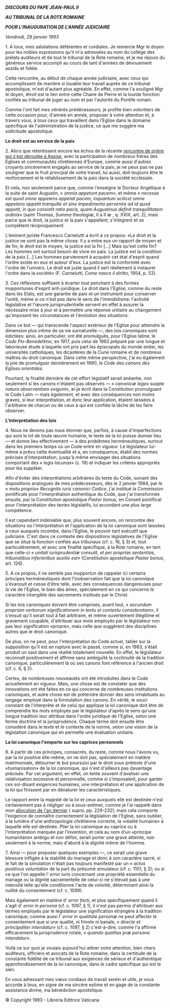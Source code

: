 ***DISCOURS DU PAPE JEAN-PAUL II***

***AU TRIBUNAL DE LA ROTE ROMAINE***

***POUR L'INAUGURATION DE L'ANNÉE JUDICIAIRE***

*Vendredi, 29 janvier 1993*

1\. A tous, mes salutations déférentes et cordiales. Je remercie Mgr le doyen pour les nobles expressions qu'il m'a adressées au nom du collège des prélats auditeurs et de tout le tribunal de la Rote romaine, et je me réjouis du généreux service accompli au cours de tant d'années de dévouement assidu et fidèle.

Cette rencontre, au début de chaque année judiciaire, avec ceux qui accomplissent de manière si louable leur travail auprès de ce tribunal apostolique, m'est d'autant plus agréable. En effet, comme l'a souligné Mgr le doyen, étroit est le lien entre cette Chaire de Pierre et la lourde fonction confiée au tribunal de juger au nom et par l'autorité du Pontife romain.

Comme l'ont fait mes vénérés prédécesseurs, je profite bien volontiers de cette occasion pour, d'année en année, proposer à votre attention et, à travers vous, à tous ceux qui travaillent dans l'Eglise dans le domaine spécifique de l'administration de la justice, ce que me suggère ma sollicitude apostolique.

**Le droit est au service de la paix**

2\. Alors que retentissent encore les échos de la récente [rencontre de prière qui s'est déroulée à Assise](/content/john-paul-ii/fr/speeches/travels/sub_index1993/trav_assisi.html), avec la participation de nombreux frères des Eglises et communautés chrétiennes d'Europe, comme aussi d'autres croyants sincèrement engagés au service de la paix, je ne peux pas ne pas souligner que le fruit principal de votre travail, lui aussi, doit toujours être le renforcement et le rétablissement de la paix dans la société ecclésiale.

Et cela, non seulement parce que, comme l'enseigne le Docteur Angélique à la suite de saint Augustin, « *omnia appetunt pacem*», et même « *necesse est quod omne appetens appetat pacem, inquantum scilicet omne appetens appetit tranquille et sine impedimento pervenire ad id quod appetit, in quo consistit ratio pacis, quam Augustinus definit tranquillitatem ordinis*» (saint Thomas, *Summa theologiæ*, II a II æ , q. XXIX, art. 2), mais parce que le droit, la justice et la paix s'appellent, s'intègrent et se complètent réciproquement.

L'éminent juriste Francesco Carnelutti a écrit à ce propos: «Le droit et la justice ne sont pas la même chose. Il y a entre eux un rapport de moyen et de fin; le droit est le moyen, la justice est la fin \[...\] Mais qu'est cette fin? Les hommes ont surtout besoin de vivre en paix. La justice est la condition de la paix \[...\] Les hommes parviennent à acquérir cet état d'esprit quand l'ordre existe en eux et autour d'eux. La justice est la conformité avec l'ordre de l'univers. Le droit est juste quand il sert réellement à instaurer l'ordre dans la société» (F. Carnelutti, *Come nasce il diritto*, 1954, p. 53).

3\. Ces réflexions suffisent à écarter tout penchant à des formes inopportunes d'esprit anti-juridique. Le droit dans l'Eglise, comme du reste dans les Etats, est une garantie de paix et un instrument pour conserver l'unité, même si ce n'est pas dans le sens de l'immobilisme: l'activité législative et l'œuvre jurisprudentielle servent en effet à assurer la nécessaire mise à jour et à permettre une réponse unitaire au changement qu'imposent les circonstances et l'évolution des situations.

Dans ce but — qui transcende l'aspect extérieur de l'Eglise pour atteindre la dimension plus intime de sa vie surnaturelle —, des lois canoniques sont édictées: ainsi, en particulier, ont été promulgués, pour l'Eglise latine, le *Code Pio-Benedettino*, en 1917, puis celui de 1983 préparé par une longue et laborieuse étude à laquelle ont pris part les épiscopats du monde entier, les universités catholiques, les dicastères de la Curie romaine et de nombreux maîtres du droit canonique. Dans cette même perspective, j'ai eu également la joie de promulguer dernièrement en 1990, le *Code des canons des Eglises orientales*.

Pourtant, la finalité dernière de cet effort législatif serait anéantie, non seulement si les canons n'étaient pas observés — « *canonicæ leges suapte natura observantiam exigunt*», ai-je écrit dans la Constitution promulguant le Code Latin — mais également, et avec des conséquences non moins graves, si leur interprétation, et donc leur application, étaient laissées à l'arbitraire de chacun ou de ceux à qui est confiée la tâche de les faire observer.

**L'interprétation des lois**

4\. Nous ne devons pas nous étonner que, parfois, à cause d'imperfections qui sont le lot de toute œuvre humaine, le texte de la loi puisse donner lieu — et donne lieu effectivement — à des problèmes herméneutiques, surtout dans les premiers temps où un Code entre en vigueur. Le législateur lui-même a prévu cette éventualité et a, en conséquence, établi des normes précises d'interprétation, jusqu'à même envisager des situations comportant des « *legis lacunas*» (c. 19) et indiquer les critères appropriés pour les suppléer.

Afin d'éviter des interprétations arbitraires du texte du Code, suivant des dispositions analogues de mes prédécesseurs, dès le 2 janvier 1984, par le « *motu proprio*» *Recognito iuris canonici Codice*, j'ai institué la Commission pontificale pour l'interprétation authentique du Code, que j'ai transformée ensuite, par la Constitution apostolique *Pastor bonus*, en Conseil pontifical pour l'interprétation des textes législatifs, lui accordant une plus large compétence.

Il est cependant indéniable que, plus souvent encore, on rencontre des situations où l'interprétation et l'application de la loi canonique sont laissées à ceux auxquels incombe, dans l'Eglise, le pouvoir tant exécutif que judiciaire. C'est dans ce contexte des dispositions législatives de l'Eglise que se situe la fonction confiée aux tribunaux (cf. c. 16, § 3) et, tout particulièrement, et avec une finalité spécifique, à la Rote romaine, en tant que celle-ci « *unitati iurisprudentiæ consulit, et per proprias sententias, tribunalibus inferioribus auxilio est*» (Constitution apostolique *Pastor bonus*, art. 126).

5\. A ce propos, il ne semble pas inopportun de rappeler ici certains principes herméneutiques dont l'inobservation fait que la loi canonique s'évanouit et cesse d'être telle, avec des conséquences dangereuses pour la vie de l'Eglise, le bien des âmes, spécialement en ce qui concerne le caractère intangible des sacrements institués par le Christ.

Si les lois canoniques doivent être comprises, avant tout, « *secundum propriam verborum significationem in textu et contextu consideratam*», il s'ensuit qu'il serait tout à fait arbitraire, et même ouvertement illégitime et gravement coupable, d'attribuer aux mots employés par le législateur non pas leur signification «propre», mais celle que suggèrent des disciplines autres que le droit canonique.

De plus, on ne peut, pour l'interprétation du Code actuel, tabler sur la supposition qu'il est en rupture avec le passé, comme si, en 1983, s'était produit un saut dans une réalité totalement nouvelle. En effet, le législateur reconnaît positivement et affirme sans ambiguïté la continuité de la tradition canonique, particulièrement là où ses canons font référence à l'ancien droit (cf. c. 6, § 2).

Certes, de nombreuses nouveautés ont été introduites dans le Code actuellement en vigueur. Mais, une chose est de constater que des innovations ont été faites en ce qui concerne de nombreuses institutions canoniques, et autre chose est de prétendre donner des sens inhabituels au langage employé dans la formulation des canons. En vérité, le souci constant de l'interprète et de celui qui applique la loi canonique doit être de comprendre les mots employés par le législateur d'après le sens qu'une longue tradition leur attribue dans l'ordre juridique de l'Eglise, selon une ferme doctrine et la jurisprudence. Chaque terme doit ensuite être considéré dans le texte et le contexte de la norme, selon une vision de la législation canonique qui en permette une évaluation unitaire.

**La loi canonique l'emporte sur les caprices personnels**

6\. A partir de ces principes, consacrés, du reste, comme nous l'avons vu, par la loi positive elle-même, on ne doit pas, spécialement en matière matrimoniale, détourner le but poursuivi par le droit sous prétexte d'une «humanisation» de la loi canonique, qui n'est d'ailleurs pas davantage précisée. Par cet argument, en effet, on tente souvent d'avaliser une relativisation excessive et personnelle, comme si s'imposaient, pour garder ces soi-disant exigences humaines, une interprétation et une application de la loi qui finissent par en dénaturer les caractéristiques.

Le rapport entre la majesté de la loi et ceux auxquels elle est destinée n'est certainement pas à négliger ou à sous-estimer, comme je l'ai rappelé dans mon [allocution de l'an dernier](http://www.vatican.va/holy_father/john_paul_ii/speeches/1992/documents/hf_jp-ii_spe_19920123_roman-rota_fr.html) ( *supra*, pp. 229-232); mais cela comporte l'exigence de connaître correctement la législation de l'Eglise, sans oublier, à la lumière d'une anthropologie chrétienne correcte, la «réalité humaine» à laquelle elle est destinée. Plier la loi canonique au caprice ou à l'interprétation marquée par l'invention, et cela au nom d'un «principe humanitaire» ambigu et non défini, serait porter une grave atteinte, non seulement à la norme, mais d'abord à la dignité même de l'homme.

7\. Ainsi — pour proposer quelques exemples —, ce serait une grave blessure infligée à la stabilité du mariage et donc à son caractère sacré, si le fait de la simulation n'était pas toujours manifesté par un « *actus positivus voluntatis*» de la part du présumé simulateur (cf. c. 1101, § 2); ou si ce que l'on appelle l' *error iuris* concernant une propriété essentielle du mariage ou la dignité sacramentelle de celui-ci ne s'élevait pas à une intensité telle qu'elle conditionne l'acte de volonté, déterminant ainsi la nullité du consentement (cf. c. 1099).

Mais également en matière d' *error facti*, et plus spécifiquement quand il s'agit d' *error in persona* (cf. c. 1097, § 1), il n'est pas permis d'attribuer aux termes employés par le législateur une signification étrangère à la tradition canonique; comme aussi l' *error in qualitate personæ* ne peut affecter le consentement que si une qualité, ni frivole ni banale, « *directe et principaliter intendatur*» (cf. c. 1097, § 2) c'est-à-dire, comme l'a affirmé efficacement la jurisprudence rotale, « *quando qualitas præ persona intendatur*».

Voilà ce sur quoi je voulais aujourd'hui attirer votre attention, bien chers auditeurs, officiers et avocats de la Rote romaine, dans la certitude de la constante fidélité de ce tribunal aux exigences de sérieux et d'authentique approfondissement de la loi canonique, dans le cadre spécifique qui est le sien.

En vous adressant mes vœux cordiaux de travail serein et utile, je vous accorde à tous, en signe de ma sincère estime et en gage de la constante assistance divine, ma bénédiction apostolique.

© Copyright 1993 \- Libreria Editrice Vaticana